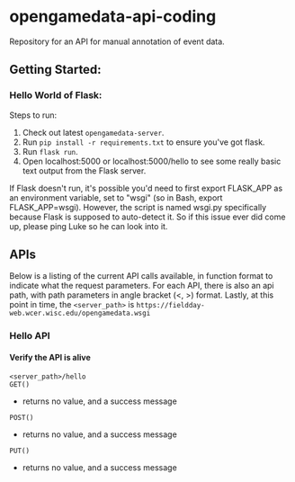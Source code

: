 # opengamedata-api-coding

Repository for an API for manual annotation of event data.

## Getting Started:

### Hello World of Flask:

Steps to run:

1. Check out latest `opengamedata-server`.
2. Run `pip install -r requirements.txt` to ensure you've got flask.
3. Run `flask run`.
4. Open localhost:5000 or localhost:5000/hello to see some really basic text output from the Flask server.

If Flask doesn't run, it's possible you'd need to first export FLASK_APP as an environment variable, set to "wsgi" (so in Bash, export FLASK_APP=wsgi).
However, the script is named wsgi.py specifically because Flask is supposed to auto-detect it. So if this issue ever did come up, please ping Luke so he can look into it.

## APIs

Below is a listing of the current API calls available, in function format to indicate what the request parameters.
For each API, there is also an api path, with path parameters in angle bracket (<, >) format.
Lastly, at this point in time, the `<server_path>` is `https://fieldday-web.wcer.wisc.edu/opengamedata.wsgi`

### Hello API

#### Verify the API is alive

`<server_path>/hello`  
`GET()`

- returns no value, and a success message  

`POST()`

- returns no value, and a success message

`PUT()`

- returns no value, and a success message
